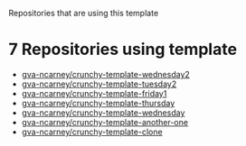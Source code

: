 Repositories that are using this template



<!-- TEMPLATE_LIST_START -->
# 7 Repositories using template

* [gva-ncarney/crunchy-template-wednesday2](https://github.com/gva-ncarney/crunchy-template-wednesday2)
* [gva-ncarney/crunchy-template-tuesday2](https://github.com/gva-ncarney/crunchy-template-tuesday2)
* [gva-ncarney/crunchy-template-friday1](https://github.com/gva-ncarney/crunchy-template-friday1)
* [gva-ncarney/crunchy-template-thursday](https://github.com/gva-ncarney/crunchy-template-thursday)
* [gva-ncarney/crunchy-template-wednesday](https://github.com/gva-ncarney/crunchy-template-wednesday)
* [gva-ncarney/crunchy-template-another-one](https://github.com/gva-ncarney/crunchy-template-another-one)
* [gva-ncarney/crunchy-template-clone](https://github.com/gva-ncarney/crunchy-template-clone)
<!-- TEMPLATE_LIST_END -->
